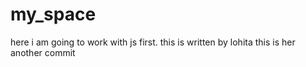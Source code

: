 # my_space
here i am going to work with js first.
this is written by lohita
this is her another commit
